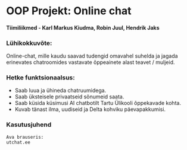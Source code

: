 # OOP Projekt: Online chat

#### Tiimiliikmed - Karl Markus Kiudma, Robin Juul, Hendrik Jaks

### Lühikokkuvõte:
Online-chat, mille kaudu saavad tudengid omavahel suhelda ja jagada erinevates chatroomides vastavate õppeainete alast teavet / muljeid.

### Hetke funktsionaalsus:
* Saab luua ja ühineda chatruumidega.
* Saab üksteisele privaatseid sõnumeid saata.
* Saab küsida küsimusi AI chatbotilt Tartu Ülikooli õppekavade kohta.
* Kuvab tänast ilma, uudiseid ja Delta kohviku päevapakkumisi.


### Kasutusjuhend
~~~
Ava brauseris:
utchat.ee
~~~
